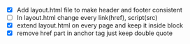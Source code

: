 - [x] Add layout.html file to make header and footer consistent
- [ ] In layout.html change every link(href), script(src)
- [x] extend layout.html on every page and keep it inside block
- [x] remove href part in anchor tag just keep double quote